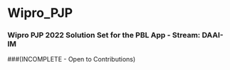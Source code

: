 # Wipro_PJP

### Wipro PJP 2022 Solution Set for the PBL App - Stream: DAAI-IM

###(INCOMPLETE - Open to Contributions)
